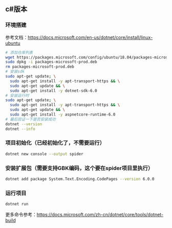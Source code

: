 ## c#版本

### 环境搭建

参考文档：https://docs.microsoft.com/en-us/dotnet/core/install/linux-ubuntu

```bash
# 添加仓库列表
wget https://packages.microsoft.com/config/ubuntu/18.04/packages-microsoft-prod.deb -O packages-microsoft-prod.deb
sudo dpkg -i packages-microsoft-prod.deb
rm packages-microsoft-prod.deb
# 安装sdk
sudo apt-get update; \
  sudo apt-get install -y apt-transport-https && \
  sudo apt-get update && \
  sudo apt-get install -y dotnet-sdk-6.0
# 安装运行时
sudo apt-get update; \
  sudo apt-get install -y apt-transport-https && \
  sudo apt-get update && \
  sudo apt-get install -y aspnetcore-runtime-6.0
# 最后验证一下是否安装成功
dotnet --version
dotnet --info
```

### 项目初始化（已经初始化了，不需要运行）
```bash
dotnet new console --output spider
```

### 安装扩展包（需要支持GBK编码，这个要在spider项目里执行）
```bash
dotnet add package System.Text.Encoding.CodePages --version 6.0.0
```

### 运行项目
```bash
dotnet run
```
更多命令参考：https://docs.microsoft.com/zh-cn/dotnet/core/tools/dotnet-build